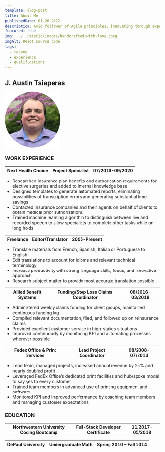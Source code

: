 ```yaml
---
template: blog-post
title: About Me
publishedDate: 01-20-2022
description: Avid follower of Agile principles, innovating through experimentation and iteration. Quick study with a knack for written language and mathematics, particularly linear algebra and numerical analysis. Passionate about solving complex problems with a SOLID and RESTful approach. Excellent at managing projects and leading teams through collaboration and inclusion. Lifelong learner who thrives when continually challenged.
featured: True
img: ../../static/images/handcrafted-with-love.jpeg
imgAlt: React source code
tags:
  - resume
  - experience
  - qualifications
---
```

## J. Austin Tsiaperas
<img src="../../static/images/headshot.png" alt="an image of J.Austin Tsiaperas' head and upper chest"></img>
### WORK EXPERIENCE

| Next Health Choice   |   Project Specialist     |   07/2019-09/2020 |
| -------------------- | ------------------------ | ----------------- | 
* Researched insurance plan benefits and authorization requirements for elective surgeries and added to internal knowledge base
* Designed templates to generate automated reports, eliminating possibilities of transcription errors and generating substantial time savings 
* Contacted insurance companies and their agents on behalf of clients to obtain medical prior authorizations 
* Trained machine learning algorithm to distinguish between live and recorded speech to allow specialists to complete other tasks while on long holds 

| Freelance   |  Editor/Translator   |  2005-Present |
| ----------- | -------------------- | ------------- | 
* Translate materials from French, Spanish, Italian or Portuguese to English 
* Edit translations to account for idioms and relevant technical terminology 
* Increase productivity with strong language skills, focus, and innovative approach 
* Research subject matter to provide most accurate translation possible 

| Allied Benefit Systems | Funding/Stop Loss Claims Coordinator | 08/2016-03/2018 |
| ---------------------- | ------------------------------------ | --------------- | 
* Administered weekly claims funding for client groups, maintained continuous funding log 
* Compiled relevant documentation, filed, and followed up on reinsurance claims 
* Provided excellent customer service in high-stakes situations 
* Improved continuously by monitoring KPI and automating processes wherever possible 

| Fedex Office & Print Services | Lead Project Coordinator | 08/2008-07/2013 |
| ----------------------------- | ------------------------ | --------------- | 
* Lead team, managed projects, increased annual revenue by 25% and nearly doubled profit 
* Leveraged FedEx Office’s dedicated print facilities and hub/spoke model to say yes to every customer 
* Trained team members in advanced use of printing equipment and software 
* Monitored KPI and improved performance by coaching team members and managing customer expectations 

### EDUCATION 

| Northwestern University Coding Bootcamp | Full-Stack Developer Certificate | 11/2017-05/2018 |
| --------------------------------------- | -------------------------------- | ------------ | 

| DePaul University | Undergraduate Math | Spring 2010 – Fall 2014 |
| ----------------- | ------------------ | ----------------------- | 